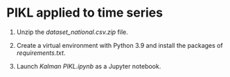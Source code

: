 # PIKL applied to time series

1) Unzip the _dataset_national.csv.zip_ file. 

2) Create a virtual environment with Python 3.9 and install the packages of _requirements.txt_.

3) Launch _Kalman PIKL.ipynb_ as a Jupyter notebook.
